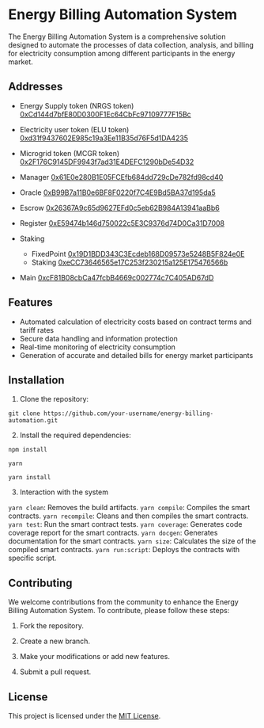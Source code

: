 # Energy Billing Automation System

The Energy Billing Automation System is a comprehensive solution designed to automate the processes of data collection, analysis, and billing for electricity consumption among different participants in the energy market.

## Addresses

- Energy Supply token (NRGS token) [0xCd144d7bfE80D0300F1Ec64CbFc97109777F15Bc](https://mumbai.polygonscan.com/address/0xCd144d7bfE80D0300F1Ec64CbFc97109777F15Bc#code)

- Electricity user token (ELU token) [0xd31f9437602E985c19a3Ee11B35d76F5d1DA4235](https://mumbai.polygonscan.com/address/0xd31f9437602E985c19a3Ee11B35d76F5d1DA4235#code)

- Microgrid token (MCGR token) [0x2F176C9145DF9943f7ad31E4DEFC1290bDe54D32](https://mumbai.polygonscan.com/address/0x2F176C9145DF9943f7ad31E4DEFC1290bDe54D32#code)

- Manager [0x61E0e280B1E05FCEfb684dd729cDe782fd98cd40](https://mumbai.polygonscan.com/address/0x61E0e280B1E05FCEfb684dd729cDe782fd98cd40#code)

- Oracle [0xB99B7a11B0e6BF8F0220f7C4E9Bd5BA37d195da5](https://mumbai.polygonscan.com/address/0xB99B7a11B0e6BF8F0220f7C4E9Bd5BA37d195da5#code)

- Escrow [0x26367A9c65d9627EFd0c5eb62B984A13941aaBb6](https://mumbai.polygonscan.com/address/0x26367A9c65d9627EFd0c5eb62B984A13941aaBb6#code)

- Register [0xE59474b146d750022c5E3C9376d74D0Ca31D7008](https://mumbai.polygonscan.com/address/0xE59474b146d750022c5E3C9376d74D0Ca31D7008#code)

- Staking

  - FixedPoint [0x19D1BDD343C3Ecdeb168D09573e5248B5F824e0E](https://mumbai.polygonscan.com/address/0x19D1BDD343C3Ecdeb168D09573e5248B5F824e0E#code)
  - Staking [0xeCC73646565e17C253f230215a125E175476566b](https://mumbai.polygonscan.com/address/0xeCC73646565e17C253f230215a125E175476566b#code)

- Main [0xcF81B08cbCa47fcbB4669c002774c7C405AD67dD](https://mumbai.polygonscan.com/address/0xcF81B08cbCa47fcbB4669c002774c7C405AD67dD#code)

## Features

- Automated calculation of electricity costs based on contract terms and tariff rates
- Secure data handling and information protection
- Real-time monitoring of electricity consumption
- Generation of accurate and detailed bills for energy market participants

## Installation

1. Clone the repository:

```
git clone https://github.com/your-username/energy-billing-automation.git
```

2. Install the required dependencies:

```
npm install

yarn

yarn install
```

3. Interaction with the system

`yarn clean`: Removes the build artifacts.
`yarn compile`: Compiles the smart contracts.
`yarn recompile`: Cleans and then compiles the smart contracts.
`yarn test`: Run the smart contract tests.
`yarn coverage`: Generates code coverage report for the smart contracts.
`yarn docgen`: Generates documentation for the smart contracts.
`yarn size`: Calculates the size of the compiled smart contracts.
`yarn run:script`: Deploys the contracts with specific script.

## Contributing

We welcome contributions from the community to enhance the Energy Billing Automation System. To contribute, please follow these steps:

1. Fork the repository.

2. Create a new branch.

3. Make your modifications or add new features.

4. Submit a pull request.

## License

This project is licensed under the [MIT License](LICENSE).
